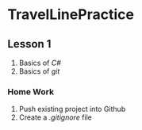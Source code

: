 # TravelLinePractice

## Lesson 1
1. Basics of _C#_
2. Basics of _git_ 
### Home Work
1. Push existing project into Github
2. Create a _.gitignore_ file